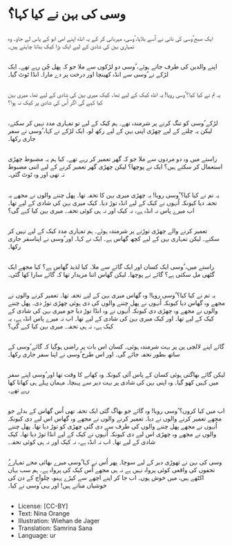 # ُوسی کی بہن نے کیا کہا؟

##
ایک صبح ُوسی کی نانی نے اُسے بلایا، ُوسی، مہربانی کر کے یہ انڈہ اپنے امی ابو کے پاس لے جاو۔ وہ تمہاری بہن کی شادی کے لیے ایک بڑا کیک بنانا چاہتے ہیں۔

##
اپنے والدین کی طرف جاتے ہوئے، ُوسی دو لڑکوں سے ملا جو کہ پھل چُن رہے تھے۔ ایک لڑکے نے ُوسی سے انڈہ کھینچا اور درخت پر دے مارا۔ انڈا ٹوٹ گیا۔

##
یہ تم نے کیا کیا؟ ُوسی رویا! یہ انڈہ کیک کے لیے تھا۔ کیک میری بہن کی شادی کے لیے تھا۔ میری بہن کیا کہے گی اگر اُس کی شادی پر کیک نہ ہوا؟

##
لڑکے ُوسی کو تنگ کرنے پر شرمندہ تھے۔ ہم کیک کے لیے تو تمہاری مدد نہیں کر سکتے، لیکن یہ چلنے کے لیے چھڑی اپنی بہن کے لیے رکھ لو۔ ایک لڑکے نے کہا، ُوسی نے سفر جاری رکھا۔

##
راستے میں وہ دو مردوں سے ملا جو کہ گھر تعمیر کر رہے تھے۔ کیا ہم یہ مضبوط چھڑی استعمال کر سکتے ہیں؟ ایک نے پوچھا؟ لیکن چھڑی گھر تعمیر کرنے کے لیے اتنی مضبوط نہ تھی اور وہ ٹوٹ گئی۔

##
یہ تم نے کیا کیا؟ ُوسی رویا! یہ چھڑی میری بہن کا تحفہ تھا۔ پھل چننے والوں نے مجھے یہ تحفہ دیا کیونکہ اُنہوں نے کیک کے لیے انڈہ توڑ دیا۔ کیک میری بہن کی شادی کے لیے تھا۔ اب میرے پاس نہ انڈہ ہے، نہ کیک اور نہ ہی کوئی تحفہ۔ میری بہن کیا کہے گی؟

##
تعمیر کرنے والے چھڑی توڑنے پر شرمندہ ہوئے۔ ہم تمہاری مدد کیک کے لیے نہیں کر سکتے۔ لیکن تمہاری بہن کے لیے کچھ گھاس ہے۔ ایک نے کہا۔ اور ُوسی نے اپناسفر جاری رکھا۔

##
راستے میں، ُوسی ایک کسان اور ایک گائے سے ملا۔ کیا لذیذ گھاس ہے؟ کیا مجھے ایک گٹھی مل سکتی ہے؟ گائے نے پوچھا۔ لیکن گھاس اتنا مزیدار تھا کہ گائے سارا کھا گئی۔

##
یہ تم نے کیا کیا؟ ُوسی رویا! وہ گھاس میری بہن کے لیے تحفہ تھا۔ تعمیر کرنے والوں نے مجھے وہ گھاس دیا کیونکہ اُنہوں نے پھل چننے والوں کی دی ہوئی چھڑی توڑ دی۔ پھل چننے والوں نے مجھے وہ چھڑی دی کیونکہ اُنہوں نے وہ انڈا توڑ دیا جو میری بہن کی شادی کے کیک کے لیے تھا۔ اور کیک میری بہن کی شادی کے لیے تھا۔ اب نہ میرے پاس انڈہ ہے، یہ کیک ہے، نہ ہی تحفہ۔ میری بہن کیا کہے گی؟

##
گائے اپنے لالچی پن پر بہت شرمندہ ہوئی۔ کسان اس بات پر راضی ہوگیا کہ گائے ُوسی کے ساتھ بطور تحفہ جائے گی۔ اور اس طرح ُوسی نے اپنا سفر جاری رکھا۔

##
لیکن گائے بھاگتی ہوئی کسان کے پاس آئی کیونکہ وہ کھانے کا وقت تھا اور ُوسی اپنے سفر میں کہیں کھو گیا۔ وہ اپنی بہن کی شادی پر بہت دیر سے پہنچا۔ مہمان پہلے ہی کھانا کھا رہے تھے۔

##
اب میں کیا کروں؟ ُوسی رویا! وہ گائے جو بھاگ گئی ایک تحفہ تھی اُس گھاس کے بدلے جو مجھے تعمیر کرنے والوں نے دیا۔ تعمیر کرنے والوں نے مجھے وہ گھاس اس لیے دی کیونکہ اُنہوں نے مجھے پھل چننے والوں کی طرف سے دی گئی چھڑی کو توڑ دیا تھا۔ پھل چننے والوں نے مجھے وہ چھڑی اس لیے دی کیونکہ اُنہوں نے کیک کے لیے انڈا توڑ دیا تھا۔ کیک شادی کے لیے تھا۔ اب نہ انڈہ ہے، نہ کیک اور نہ ہی کوئی تحفہ۔

##
ُوسی کی بہن نے تھوڑی دیر کے لیے سوچا۔ پھر اُس نے کہا ُوسی میرے بھائی مجے تمہارے تحفوں کی واقعی کوئی پرواہ نہیں ہے نہ ہی مجھے اُس کیک کی پرواہ ہے۔ ہم سب یہاں اکٹھے ہیں، میں خوش ہوں۔ اب جا کر اپنے اچھے سے کپڑے پہنو، چلوآج کے دن کی خوشیاں مناتے ہیں! اور یہی ُوسی نے کیا۔

##
* License: [CC-BY]
* Text: Nina Orange
* Illustration: Wiehan de Jager
* Translation: Samrina Sana
* Language: ur
